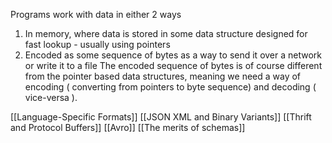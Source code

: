 Programs work with data in either 2 ways
1. In memory, where data is stored in some data structure designed for fast lookup - usually using pointers
2. Encoded as some sequence of bytes as a way to send it over a network or write it to a file
The encoded sequence of bytes is of course different from the pointer based data structures, meaning we need a way of encoding ( converting from pointers to byte sequence) and decoding ( vice-versa ). 

[[Language-Specific Formats]]
[[JSON XML and Binary Variants]]
[[Thrift and Protocol Buffers]]
[[Avro]]
[[The merits of schemas]]